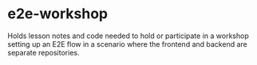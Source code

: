 # e2e-workshop

Holds lesson notes and code needed to hold or participate in a workshop setting up an E2E flow in a scenario where the frontend and backend are separate repositories.
